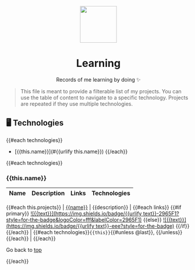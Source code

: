 <div align="center">
  <img src="https://github.com/xkrishguptaa.png" height="100px" width="100px" />
  <br />
  <h1>Learning</h1>
  <p>Records of me learning by doing ✨</p>
</div>

> This file is meant to provide a filterable list of my projects. You can use the table of content to navigate to a specific technology. Projects are repeated if they use multiple technologies.

## 🖥️ Technologies

{{#each technologies}}
- [{{this.name}}](#{{urlify this.name}})
{{/each}}

{{#each technologies}}
### {{this.name}}

| Name | Description | Links | Technologies |
| ---- | ----------- | ----- | ------------ |
{{#each this.projects}}
| [{{name}}](https://{{repository.host}}.com/{{repository.username}}/{{repository.project}}) | {{description}} | {{#each links}} {{#if primary}} [![{{text}}](https://img.shields.io/badge/{{urlify text}}-2965F1?style=for-the-badge&logoColor=fff&labelColor=2965F1)]({{link}}) {{else}} [![{{text}}](https://img.shields.io/badge/{{urlify text}}-eee?style=for-the-badge)]({{link}}) {{/if}} {{/each}} | {{#each technologies}}`{{this}}`{{#unless @last}}, {{/unless}}{{/each}} |
{{/each}}

Go back to [top](#%EF%B8%8F-technologies)

{{/each}}

